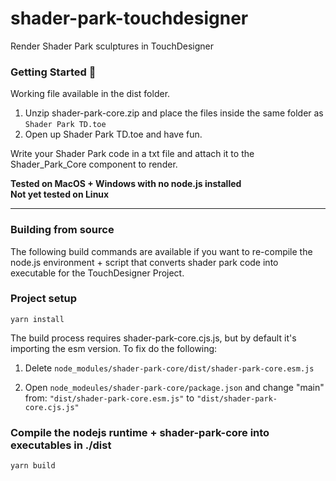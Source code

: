 # shader-park-touchdesigner
Render Shader Park sculptures in TouchDesigner
### Getting Started 🎉
Working file available in the dist folder.
1) Unzip shader-park-core.zip and place the files inside the same folder as ```Shader Park TD.toe```
2) Open up Shader Park TD.toe and have fun.

Write your Shader Park code in a txt file and attach it to the Shader_Park_Core component to render.

**Tested on MacOS + Windows with no node.js installed**  
**Not yet tested on Linux**

---
### Building from source
  

The following build commands are available if you want to re-compile the node.js environment + script that converts shader park code into executable for the TouchDesigner Project.

### Project setup
```
yarn install
```

The build process requires shader-park-core.cjs.js, but by default it's importing the esm version. To fix do the following:

1) Delete ```node_modules/shader-park-core/dist/shader-park-core.esm.js```  
  
2) Open ```node_modeules/shader-park-core/package.json``` and change "main" from:
```"dist/shader-park-core.esm.js"``` to ```"dist/shader-park-core.cjs.js"```  

  
  
### Compile the nodejs runtime + shader-park-core into executables in ./dist 
```
yarn build 
```